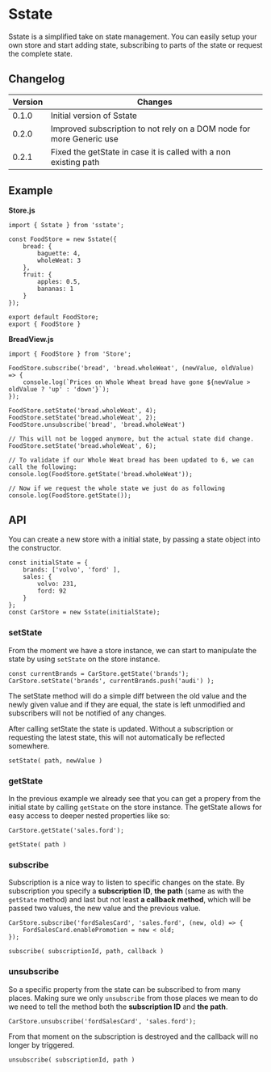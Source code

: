 # Sstate

Sstate is a simplified take on state management. You can easily setup your own store and start adding state, subscribing to parts of the state or request the complete state.

## Changelog

| Version | Changes                     |
| ------- | --------------------------- |
| 0.1.0   | Initial version of Sstate |
| 0.2.0   | Improved subscription to not rely on a DOM node for more Generic use |
| 0.2.1   | Fixed the getState in case it is called with a non existing path |


## Example

**Store.js**

```
import { Sstate } from 'sstate';

const FoodStore = new Sstate({ 
    bread: { 
        baguette: 4, 
        wholeWeat: 3 
    }, 
    fruit: { 
        apples: 0.5, 
        bananas: 1 
    } 
});

export default FoodStore;
export { FoodStore }
```

**BreadView.js**

```
import { FoodStore } from 'Store'; 

FoodStore.subscribe('bread', 'bread.wholeWeat', (newValue, oldValue) => {
    console.log(`Prices on Whole Wheat bread have gone ${newValue > oldValue ? 'up' : 'down'}`);
});

FoodStore.setState('bread.wholeWeat', 4);
FoodStore.setState('bread.wholeWeat', 2);
FoodStore.unsubscribe('bread', 'bread.wholeWeat')

// This will not be logged anymore, but the actual state did change.
FoodStore.setState('bread.wholeWeat', 6);

// To validate if our Whole Weat bread has been updated to 6, we can call the following:
console.log(FoodStore.getState('bread.wholeWeat'));

// Now if we request the whole state we just do as following
console.log(FoodStore.getState());
```

## API

You can create a new store with a initial state, by passing a state object into the constructor.

```
const initialState = { 
    brands: ['volvo', 'ford' ], 
    sales: {
        volvo: 231,
        ford: 92
    }
};
const CarStore = new Sstate(initialState);
```

### setState
From the moment we have a store instance, we can start to manipulate the state by using `setState` on the store instance.

```
const currentBrands = CarStore.getState('brands');
CarStore.setState('brands', currentBrands.push('audi') );
```

The setState method will do a simple diff between the old value and the newly given value and if they are equal, the state is left unmodified and subscribers will not be notified of any changes.

After calling setState the state is updated. Without a subscription or requesting the latest state, this will not automatically be reflected somewhere.

`setState( path, newValue )`

### getState

In the previous example we already see that you can get a propery from the initial state by calling `getState` on the store instance. The getState allows for easy access to deeper nested properties like so:

```
CarStore.getState('sales.ford');
```

`getState( path )` 

### subscribe

Subscription is a nice way to listen to specific changes on the state. By subscription you specify a **subscription ID**, **the path** (same as with the `getState` method) and last but not least **a callback method**, which will be passed two values, the new value and the previous value.

```
CarStore.subscribe('fordSalesCard', 'sales.ford', (new, old) => {
    FordSalesCard.enablePromotion = new < old;
});
```

`subscribe( subscriptionId, path, callback )`

### unsubscribe

So a specific property from the state can be subscribed to from many places. Making sure we only `unsubscribe` from those places we mean to do we need to tell the method both the **subscription ID** and **the path**.

```
CarStore.unsubscribe('fordSalesCard', 'sales.ford');
```

From that moment on the subscription is destroyed and the callback will no longer by triggered.

`unsubscribe( subscriptionId, path )`
